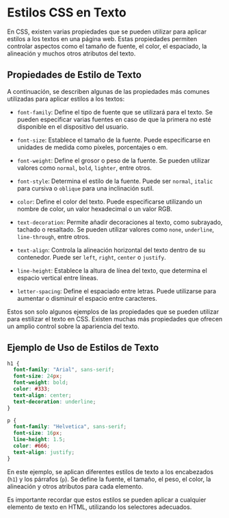 # Estilos CSS en Texto

En CSS, existen varias propiedades que se pueden utilizar para aplicar estilos a los textos en una página web. Estas propiedades permiten controlar aspectos como el tamaño de fuente, el color, el espaciado, la alineación y muchos otros atributos del texto.

## Propiedades de Estilo de Texto

A continuación, se describen algunas de las propiedades más comunes utilizadas para aplicar estilos a los textos:

- `font-family`: Define el tipo de fuente que se utilizará para el texto. Se pueden especificar varias fuentes en caso de que la primera no esté disponible en el dispositivo del usuario.

- `font-size`: Establece el tamaño de la fuente. Puede especificarse en unidades de medida como píxeles, porcentajes o em.

- `font-weight`: Define el grosor o peso de la fuente. Se pueden utilizar valores como `normal`, `bold`, `lighter`, entre otros.

- `font-style`: Determina el estilo de la fuente. Puede ser `normal`, `italic` para cursiva o `oblique` para una inclinación sutil.

- `color`: Define el color del texto. Puede especificarse utilizando un nombre de color, un valor hexadecimal o un valor RGB.

- `text-decoration`: Permite añadir decoraciones al texto, como subrayado, tachado o resaltado. Se pueden utilizar valores como `none`, `underline`, `line-through`, entre otros.

- `text-align`: Controla la alineación horizontal del texto dentro de su contenedor. Puede ser `left`, `right`, `center` o `justify`.

- `line-height`: Establece la altura de línea del texto, que determina el espacio vertical entre líneas.

- `letter-spacing`: Define el espaciado entre letras. Puede utilizarse para aumentar o disminuir el espacio entre caracteres.

Estos son solo algunos ejemplos de las propiedades que se pueden utilizar para estilizar el texto en CSS. Existen muchas más propiedades que ofrecen un amplio control sobre la apariencia del texto.

## Ejemplo de Uso de Estilos de Texto

```css
h1 {
  font-family: "Arial", sans-serif;
  font-size: 24px;
  font-weight: bold;
  color: #333;
  text-align: center;
  text-decoration: underline;
}

p {
  font-family: "Helvetica", sans-serif;
  font-size: 16px;
  line-height: 1.5;
  color: #666;
  text-align: justify;
}
```

En este ejemplo, se aplican diferentes estilos de texto a los encabezados (`h1`) y los párrafos (`p`). Se define la fuente, el tamaño, el peso, el color, la alineación y otros atributos para cada elemento.

Es importante recordar que estos estilos se pueden aplicar a cualquier elemento de texto en HTML, utilizando los selectores adecuados.